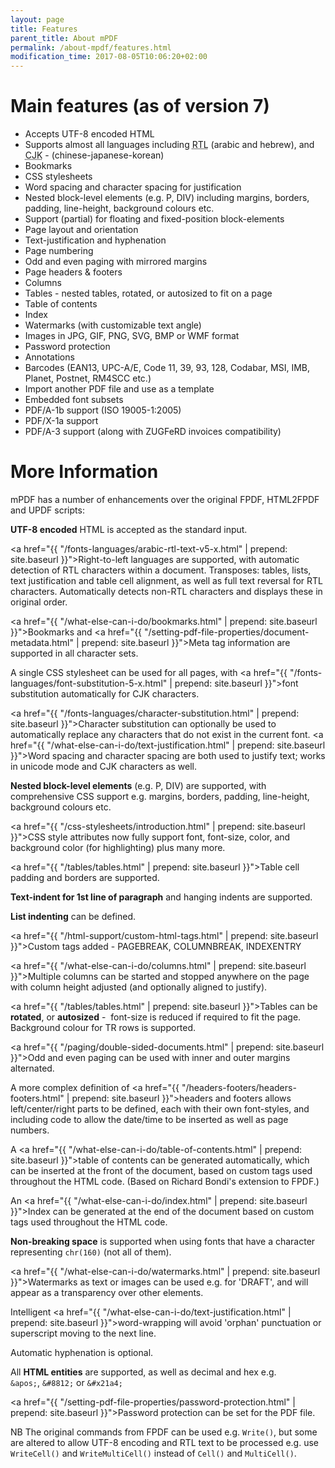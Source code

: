 ```yaml
---
layout: page
title: Features
parent_title: About mPDF
permalink: /about-mpdf/features.html
modification_time: 2017-08-05T10:06:20+02:00
---
```


# Main features (as of version 7)

- Accepts UTF-8 encoded HTML
- Supports almost all languages including <acronym title="Right-to-Left document, used for Hebrew and Arabic languages">
  RTL</acronym> (arabic and hebrew), and <acronym title="Chinese-Japanese-Korean languages">
  CJK</acronym> - (chinese-japanese-korean)
- Bookmarks
- CSS stylesheets
- Word spacing and character spacing for justification
- Nested block-level elements (e.g. P, DIV) including margins, borders, padding, line-height, background colours etc.
- Support (partial) for floating and fixed-position block-elements
- Page layout and orientation
- Text-justification and hyphenation
- Page numbering
- Odd and even paging with mirrored margins
- Page headers &amp; footers
- Columns
- Tables - nested tables, rotated, or autosized to fit on a page
- Table of contents
- Index
- Watermarks (with customizable text angle)
- Images in JPG, GIF, PNG, SVG, BMP or WMF format
- Password protection
- Annotations
- Barcodes (EAN13, UPC-A/E, Code 11, 39, 93, 128, Codabar, MSI, IMB, Planet, Postnet, RM4SCC etc.)
- Import another PDF file and use as a template
- Embedded font subsets
- PDF/A-1b support (ISO 19005-1:2005)
- PDF/X-1a support
- PDF/A-3 support (along with ZUGFeRD invoices compatibility)

# More Information

mPDF has a number of enhancements over the original FPDF, HTML2FPDF and UPDF scripts:

**UTF-8 encoded** HTML is accepted as the standard input.

<a href="{{ "/fonts-languages/arabic-rtl-text-v5-x.html" | prepend: site.baseurl }}">Right-to-left languages</a> are supported,
with automatic detection of RTL characters within a document. Transposes: tables, lists, text justification and table cell
alignment, as well as full text reversal for RTL characters. Automatically detects non-RTL characters and displays these in
original order.

<a href="{{ "/what-else-can-i-do/bookmarks.html" | prepend: site.baseurl }}">Bookmarks</a> and
<a href="{{ "/setting-pdf-file-properties/document-metadata.html" | prepend: site.baseurl }}">Meta tag information</a>
are supported in all character sets.

A single CSS stylesheet can be used for all pages, with
<a href="{{ "/fonts-languages/font-substitution-5-x.html" | prepend: site.baseurl }}">font substitution</a> automatically
for CJK characters.

<a href="{{ "/fonts-languages/character-substitution.html" | prepend: site.baseurl }}">Character substitution</a>
can optionally be used to automatically replace any characters that do not exist in the current font.
<a href="{{ "/what-else-can-i-do/text-justification.html" | prepend: site.baseurl }}">Word spacing and character
	spacing</a> are both used to justify text; works in unicode mode and CJK characters as well.

**Nested block-level elements** (e.g. P, DIV) are supported, with comprehensive CSS support e.g. margins, borders,
padding, line-height, background colours etc.

<a href="{{ "/css-stylesheets/introduction.html" | prepend: site.baseurl }}">CSS style attributes</a> now fully support
font, font-size, color, and background color (for highlighting) plus many more.

<a href="{{ "/tables/tables.html" | prepend: site.baseurl }}">Table</a> cell padding and borders are supported.

**Text-indent for 1st line of paragraph** and hanging indents are supported.

**List indenting** can be defined.

<a href="{{ "/html-support/custom-html-tags.html" | prepend: site.baseurl }}">Custom tags</a> added - PAGEBREAK,
COLUMNBREAK, INDEXENTRY

<a href="{{ "/what-else-can-i-do/columns.html" | prepend: site.baseurl }}">Multiple columns</a> can be started
and stopped anywhere on the page with column height adjusted (and optionally aligned to justify).

<a href="{{ "/tables/tables.html" | prepend: site.baseurl }}">Tables</a> can be **rotated**, or **autosized** - 
font-size is reduced if required to fit the page. Background colour for TR rows is supported.

<a href="{{ "/paging/double-sided-documents.html" | prepend: site.baseurl }}">Odd and even paging</a> can be used
with inner and outer margins alternated.

A more complex definition of <a href="{{ "/headers-footers/headers-footers.html" | prepend: site.baseurl }}">headers
and footers</a> allows left/center/right parts to be defined, each with their own font-styles, and including code to
allow the date/time to be inserted as well as page numbers.

A <a href="{{ "/what-else-can-i-do/table-of-contents.html" | prepend: site.baseurl }}">table of contents</a> can be
generated automatically, which can be inserted at the front of the document, based on custom tags used throughout
the HTML code. (Based on Richard Bondi's extension to FPDF.)

An <a href="{{ "/what-else-can-i-do/index.html" | prepend: site.baseurl }}">Index</a> can be generated at the end
of the document based on custom tags used throughout the HTML code.

**Non-breaking space** is supported when using fonts that have a character representing `chr(160)` (not all of them). 

<a href="{{ "/what-else-can-i-do/watermarks.html" | prepend: site.baseurl }}">Watermarks</a> as text or images can be
used e.g. for 'DRAFT', and will appear as a transparency over other elements.

Intelligent <a href="{{ "/what-else-can-i-do/text-justification.html" | prepend: site.baseurl }}">word-wrapping</a>
will avoid 'orphan' punctuation or superscript moving to the next line.

Automatic hyphenation is optional.

All **HTML entities** are supported, as well as decimal and hex e.g. `&apos;`, `&#8812;` or `&#x21a4;`

<a href="{{ "/setting-pdf-file-properties/password-protection.html" | prepend: site.baseurl }}">Password protection</a>
can be set for the PDF file.

NB The original commands from FPDF can be used e.g. `Write()`, but some are altered to allow UTF-8 encoding and RTL text
to be processed e.g. use `WriteCell()` and `WriteMultiCell()` instead of `Cell()` and `MultiCell()`.

